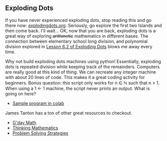 ## Exploding Dots

If you have never experienced exploding dots, stop reading this and go there now: [explodingdots.org](https://www.explodingdots.org). Seriously, go explore the first two Islands and then come back. I'll wait... OK, now that you are back, exploding dots is a great way of exploring ~~arithmetic~~ mathematics in different bases. The connection between elementary school long division, and polynomial division explored in [Lesson 6.2 of Exploding Dots](https://www.explodingdots.org/station/I6S13) blows me away every time. 

Why not build exploding dots machines using python! Essentially, exploding dots is repeated division while keeping track of the remainders. Computers are really good at this kind of thing. We can recreate any integer machine with about 20 lines of code. This makes it a great coding activity for beginners. Bonus question: this script only works for n ∈ ℕ such that n > 1. When using a 1 <- 1 machine, the script never prints an output. What is going on here?

- [Sample program in colab](exploding_dots.ipynb)

James Tanton has a ton of other great resources to checkout.
- [G'day Math](https://gdaymath.com)
- [Thinking Mathematics](http://www.jamestanton.com)
- [Problem Solving Strategies](https://www.maa.org/math-competitions/teachers/curriculum-inspirations)

